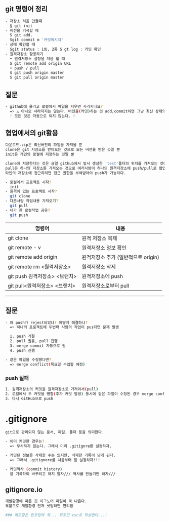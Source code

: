 ## git 명령어 정리

```bash
- 저장소 처음 만들때
  § git init
- 비전을 기곡할 때
  S git add.
  Sgit commit m '커밋메시지'
- 상태 확인할 때
  Sgit status : 1동, 2통 S gt log : 커밋 확인
- 원격저장소 할용하기
  • 원격저장소 설정을 처음 할 때
  S git remote add origin URL
  • push / pull
  $ git push origin master
  S git pull origin master
```

## 질문

```bash
- github에 올리고 로컬에서 파일을 지우면 사라지나요?
  => △ 아니오 사라지지는 않는다. 버전을(커밋)하는 것 add,commit하면 그냥 최신 상태의 버전을 보여줄 뿐!
  ! 모든 것은 자동으로 되지 않는다. !
```

## 협업에서의 git활용

```bash
다운로드.zip은 최신버전의 파일을 가져올 뿐
clone은 git 저장소를 받아오는 것으로 모든 버전을 받은 것일 뿐
init은 개인의 로컬에 저장하는 것일 뿐

clone에 저장한다는 것은 금일 github에서 앞서 생성한 'test'폴더의 위치를 가져오는 것이다.
pull은 하나의 저장소를 가져오는 것으로 여러사람이 하나의 원격저장소에 push/pull로 협업하는 것이다.
타인의 저장소에 접근하려면 접근 권한을 부여받아야 push가 가능하다.
```

```bash
- 로컬에서 프로젝트 시작?
  init
- 원격에 있는 프로젝트 시작?
  git clone
- 다른사람 작업내용 가져오기?
  git pull
- 내가 한 로컬작업 공유?
  git push
```

| 명령어                        | 내용                                |
| ----------------------------- | ----------------------------------- |
| git clone <url>               | 원격 저장소 복제                    |
| git remote - v                | 원격저장소 정보 확인                |
| git remote add origin <url>   | 원격저장소 추가 (일반적으로 origin) |
| git remote rm <원격저장소>    | 원격저장소 삭제                     |
| git push 원격저장소> <브랜치> | 원격저장소에 push                   |
| git pull<원격저장소> <브랜치> | 원격저장소로부터 pull               |

---

## 질문

```bash
- 왜 push가 reject되었나? 어떻게 해결하나?
  => 하나의 프로젝트에 두번째 사람의 작업이 pus되면 문제 발생

  1. push 거절
  2. pull 권유, pull 진행
  3. merge commit 자동으로 됨
  4. push 진행

- 같은 파일을 수정했다면?
  => merge conflict(목요일 수업할 예정)
```

### push 실패

```bash
1. 원격저장소의 커밋을 원격저장소로 가져와서(pull)
2. 로컬에서 두 커밋을 병합(추가 커밋 발생) 동시에 같은 파일이 수정된 경우 merge conflict가 발생하나 이 부분은 브랜치 학습
3. 다시 GitHub으로 push
```

# .gitignore

```bash
git으로 관리되지 않는 문서, 파일, 폴더 등을 의미한다.

- 이미 커밋한 경우는?
  => 무시하지 않는다. 그래서 미리 .gitignre를 설정하자.

- 커밋된 정보를 삭제할 수는 있지만, 삭제한 기록이 남게 된다.
  => 그래서 .gitignore를 처음부터 잘 설정하자!!!

- 커밋역사 (commit history)
  잘 기록하되 바꾸려고 하지 말자/// 역사를 만들기만 하자///
```

## gitignore.io

```bash
개발환경에 따른 깃 이그노어 파일이 쭉 나온다.
복붙으로 개발환경 먼저 셋팅하면 편리함
```

```bash
### 메모장은 인코딩의 적... 무조건 vsc로 작성한다...!
```
